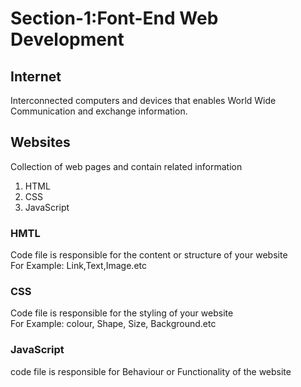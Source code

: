 
   <!DOCTYPE html>
<html lang="en">
<head>
    <meta charset="UTF-8">
    <meta name="viewport" content="width=device-width, initial-scale=1.0">
</head>
<body>
    <h1>Section-1:Font-End Web Development</h1>
    <h2>Internet</h2>
    <p>Interconnected computers and devices that enables World Wide Communication and 
       exchange information.
    </p>
    <h2>Websites</h2>
    <p>Collection of web pages and contain related information</p>
    <ol>
        <li>HTML</li>
        <li>CSS</li>
        <li>JavaScript</li>
    </ol> 
    <h3>HMTL</h3>  
    <p>Code file is responsible for the content or structure of your website  <br>
    For Example: Link,Text,Image.etc</p>
    <h3>CSS</h3>
    <p>Code file is responsible for the styling of your website<br>
    For Example: colour, Shape, Size, Background.etc</p>
    <h3>JavaScript</h3>
    <p>code file is responsible for Behaviour or Functionality of the website</p>
  

    
</body>
</html>
  

    

